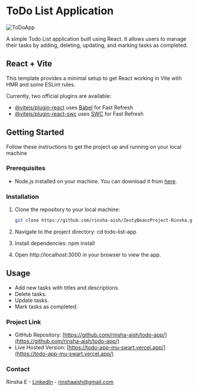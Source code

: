 # ToDo List Application

![ToDoApp](https://github.com/rinsha-aish/todo-app/assets/116577884/b48fd6f2-955b-4d98-8e86-2f4e07782db8)

A simple Todo List application built using React. It allows users to manage their tasks by adding, deleting, updating, and marking tasks as completed.

## React + Vite

This template provides a minimal setup to get React working in Vite with HMR and some ESLint rules.

Currently, two official plugins are available:

- [@vitejs/plugin-react](https://github.com/vitejs/vite-plugin-react/blob/main/packages/plugin-react/README.md) uses [Babel](https://babeljs.io/) for Fast Refresh
- [@vitejs/plugin-react-swc](https://github.com/vitejs/vite-plugin-react-swc) uses [SWC](https://swc.rs/) for Fast Refresh

## Getting Started

Follow these instructions to get the project up and running on your local machine

### Prerequisites

- Node.js installed on your machine. You can download it from [here](https://nodejs.org/).

### Installation

1. Clone the repository to your local machine:
   ```bash
   git clone https://github.com/rinsha-aish/ZestyBeanzProject-Rinsha.git
   
2. Navigate to the project directory:
   cd todo-list-app
   
3. Install dependencies:
   npm install
   
4. Open http://localhost:3000 in your browser to view the app.

## Usage

- Add new tasks with titles and descriptions.
- Delete tasks.
- Update tasks.
- Mark tasks as completed.

### Project Link

- GitHub Repository: [https://github.com/rinsha-aish/todo-app/](https://github.com/rinsha-aish/todo-app/)
- Live Hosted Version: [https://todo-app-mu-swart.vercel.app/](https://todo-app-mu-swart.vercel.app/)


### Contact
Rinsha E - [LinkedIn](https://www.linkedin.com/in/rinsha-aisha/) - rinshaaish@gmail.com



